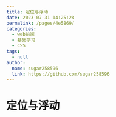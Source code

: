 ```yaml
---
title: 定位与浮动
date: 2023-07-31 14:25:28
permalink: /pages/4e5869/
categories:
  - web前端
  - 基础学习
  - CSS
tags:
  - null
author: 
  name: sugar258596
  link: https://github.com/sugar258596
---
```


# 定位与浮动



